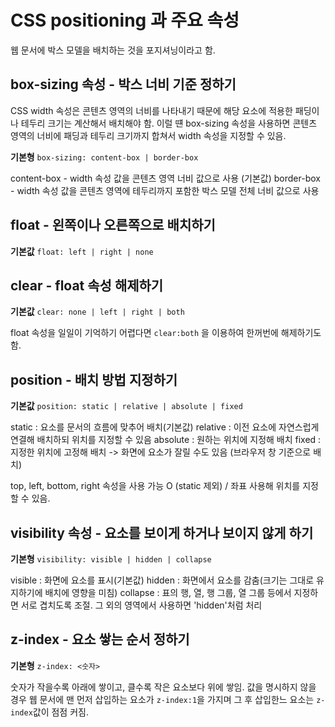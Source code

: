 # CSS positioning 과 주요 속성

웹 문서에 박스 모델을 배치하는 것을 포지셔닝이라고 함.

## box-sizing 속성 - 박스 너비 기준 정하기

CSS width 속성은 콘텐츠 영역의 너비를 나타내기 때문에 해당 요소에 적용한 패딩이나 테두리 크기는 계산해서 배치해야 함.
이럴 떈 box-sizing 속성을 사용하면 콘텐츠 영역의 너비에 패딩과 테두리 크기까지 합쳐서 width 속성을 지정할 수 있음.

**기본형** `box-sizing: content-box | border-box`

content-box - width 속성 값을 콘텐츠 영역 너비 값으로 사용 (기본값)
border-box - width 속성 값을 콘텐츠 영역에 테두리까지 포함한 박스 모델 전체 너비 값으로 사용

## float - 왼쪽이나 오른쪽으로 배치하기

**기본값** `float: left | right | none`

## clear - float 속성 해제하기

**기본값** `clear: none | left | right | both`

float 속성을 일일이 기억하기 어렵다면 `clear:both` 을 이용하여 한꺼번에 해제하기도 함.

## position - 배치 방법 지정하기

**기본값** `position: static | relative | absolute | fixed`

static : 요소를 문서의 흐름에 맞추어 배치(기본값)
relative : 이전 요소에 자연스럽게 연결해 배치하되 위치를 지정할 수 있음
absolute : 원하는 위치에 지정해 배치
fixed : 지정한 위치에 고정해 배치 -> 화면에 요소가 잘릴 수도 있음 (브라우저 창 기준으로 배치)

top, left, bottom, right 속성을 사용 가능 O (static 제외) / 좌표 사용해 위치를 지정할 수 있음.

## visibility 속성 - 요소를 보이게 하거나 보이지 않게 하기

**기본형** `visibility: visible | hidden | collapse`

visible : 화면에 요소를 표시(기본값)
hidden : 화면에서 요소를 감춤(크기는 그대로 유지하기에 배치에 영향을 미침)
collapse : 표의 행, 열, 행 그룹, 열 그룹 등에서 지정하면 서로 겹치도록 조절. 그 외의 영역에서 사용하면 'hidden'처럼 처리

## z-index - 요소 쌓는 순서 정하기

**기본형** `z-index: <숫자>`

숫자가 작을수록 아래에 쌓이고, 클수록 작은 요소보다 위에 쌓임.
값을 명시하지 않을 경우 웹 문서에 맨 먼저 삽입하는 요소가 `z-index:1`을 가지며
그 후 삽입한느 요소는 `z-index`값이 점점 커짐.